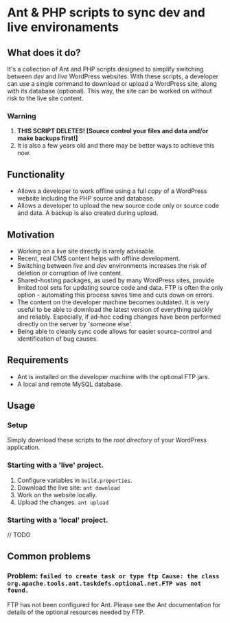 # Ant & PHP scripts to sync dev and live environaments
## What does it do?
It's a collection of Ant and PHP scripts designed to simplify switching between _dev_ and _live_ WordPress websites. With these scripts, a developer can use a single command to download or upload a WordPress site, along with its database (optional). This way, the site can be worked on without risk to the live site content.

### Warning
1. __THIS SCRIPT DELETES! [Source control your files and data and/or make backups first!]__
2. It is also a few years old and there may be better ways to achieve this now.

## Functionality
* Allows a developer to work offline using a full *copy* of a WordPress website including the PHP source and database.
* Allows a developer to upload the new source code only or source code and data. A backup is also created during upload.

## Motivation
* Working on a live site directly is rarely advisable.
* Recent, real CMS content helps with offline development.
* Switching between _live_ and _dev_ environments increases the risk of deletion or corruption of live content.
* Shared-hosting packages, as used by many WordPress sites, provide limited tool sets for updating source code and data. FTP is often the only option - automating this process saves time and cuts down on errors.
* The content on the developer machine becomes outdated. It is very useful to be able to download the latest version of everything quickly and reliably. Especially, if ad-hoc coding changes have been performed directly on the server by 'someone else'.
* Being able to cleanly sync code allows for easier source-control and identification of bug causes.

## Requirements
* Ant is installed on the developer machine with the optional FTP jars.
* A local and remote MySQL database.

## Usage

### Setup
Simply download these scripts to the *root directory* of your WordPress application.

### Starting with a 'live' project.
1. Configure variables in `build.properties`.
2. Download the live site: `ant download`
4. Work on the website locally.
5. Upload the changes. `ant upload`

### Starting with a 'local' project.
// TODO

## Common problems
### Problem: `failed to create task or type ftp Cause: the class org.apache.tools.ant.taskdefs.optional.net.FTP was not found.`
FTP has not been configured for Ant. Please see the Ant documentation for details of the optional resources needed by FTP.
